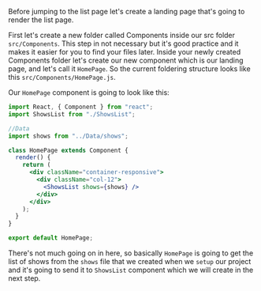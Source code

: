 Before jumping to the list page let's create a landing page that's going to render the list page.

First let's create a new folder called Components inside our src folder `src/Components`. This step in not necessary but it's good practice and it makes it easier for you to find your files later. Inside your newly created Components folder let's create our new component which is our landing page, and let's call it `HomePage`. So the current foldering structure looks like this `src/Components/HomePage.js`.

Our `HomePage` component is going to look like this:

```jsx
import React, { Component } from "react";
import ShowsList from "./ShowsList";

//Data
import shows from "../Data/shows";

class HomePage extends Component {
  render() {
    return (
      <div className="container-responsive">
        <div className="col-12">
          <ShowsList shows={shows} />
        </div>
      </div>
    );
  }
}

export default HomePage;
```

There's not much going on in here, so basically `HomePage` is going to get the list of shows from the `shows` file that we created when we `setup` our project and it's going to send it to `ShowsList` component which we will create in the next step.
